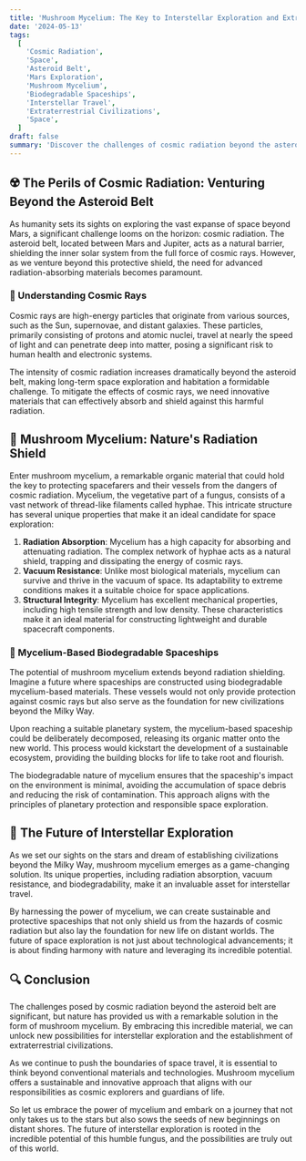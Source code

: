 ```yaml
---
title: 'Mushroom Mycelium: The Key to Interstellar Exploration and Extraterrestrial Civilizations'
date: '2024-05-13'
tags:
  [
    'Cosmic Radiation',
    'Space',
    'Asteroid Belt',
    'Mars Exploration',
    'Mushroom Mycelium',
    'Biodegradable Spaceships',
    'Interstellar Travel',
    'Extraterrestrial Civilizations',
    'Space',
  ]
draft: false
summary: 'Discover the challenges of cosmic radiation beyond the asteroid belt and how mushroom mycelium could revolutionize space exploration. Learn about the potential of biodegradable spaceships made from mycelium and how they could serve as the foundation for new civilizations beyond the Milky Way.'
---
```


## ☢️ The Perils of Cosmic Radiation: Venturing Beyond the Asteroid Belt

As humanity sets its sights on exploring the vast expanse of space beyond Mars, a significant challenge looms on the horizon: cosmic radiation. The asteroid belt, located between Mars and Jupiter, acts as a natural barrier, shielding the inner solar system from the full force of cosmic rays. However, as we venture beyond this protective shield, the need for advanced radiation-absorbing materials becomes paramount.

### 🌠 Understanding Cosmic Rays

Cosmic rays are high-energy particles that originate from various sources, such as the Sun, supernovae, and distant galaxies. These particles, primarily consisting of protons and atomic nuclei, travel at nearly the speed of light and can penetrate deep into matter, posing a significant risk to human health and electronic systems.

The intensity of cosmic radiation increases dramatically beyond the asteroid belt, making long-term space exploration and habitation a formidable challenge. To mitigate the effects of cosmic rays, we need innovative materials that can effectively absorb and shield against this harmful radiation.

## 🍄 Mushroom Mycelium: Nature's Radiation Shield

Enter mushroom mycelium, a remarkable organic material that could hold the key to protecting spacefarers and their vessels from the dangers of cosmic radiation. Mycelium, the vegetative part of a fungus, consists of a vast network of thread-like filaments called hyphae. This intricate structure has several unique properties that make it an ideal candidate for space exploration:

1. **Radiation Absorption**: Mycelium has a high capacity for absorbing and attenuating radiation. The complex network of hyphae acts as a natural shield, trapping and dissipating the energy of cosmic rays.
2. **Vacuum Resistance**: Unlike most biological materials, mycelium can survive and thrive in the vacuum of space. Its adaptability to extreme conditions makes it a suitable choice for space applications.
3. **Structural Integrity**: Mycelium has excellent mechanical properties, including high tensile strength and low density. These characteristics make it an ideal material for constructing lightweight and durable spacecraft components.

### 🚀 Mycelium-Based Biodegradable Spaceships

The potential of mushroom mycelium extends beyond radiation shielding. Imagine a future where spaceships are constructed using biodegradable mycelium-based materials. These vessels would not only provide protection against cosmic rays but also serve as the foundation for new civilizations beyond the Milky Way.

Upon reaching a suitable planetary system, the mycelium-based spaceship could be deliberately decomposed, releasing its organic matter onto the new world. This process would kickstart the development of a sustainable ecosystem, providing the building blocks for life to take root and flourish.

The biodegradable nature of mycelium ensures that the spaceship's impact on the environment is minimal, avoiding the accumulation of space debris and reducing the risk of contamination. This approach aligns with the principles of planetary protection and responsible space exploration.

## 🌌 The Future of Interstellar Exploration

As we set our sights on the stars and dream of establishing civilizations beyond the Milky Way, mushroom mycelium emerges as a game-changing solution. Its unique properties, including radiation absorption, vacuum resistance, and biodegradability, make it an invaluable asset for interstellar travel.

By harnessing the power of mycelium, we can create sustainable and protective spaceships that not only shield us from the hazards of cosmic radiation but also lay the foundation for new life on distant worlds. The future of space exploration is not just about technological advancements; it is about finding harmony with nature and leveraging its incredible potential.

## 🔍 Conclusion

The challenges posed by cosmic radiation beyond the asteroid belt are significant, but nature has provided us with a remarkable solution in the form of mushroom mycelium. By embracing this incredible material, we can unlock new possibilities for interstellar exploration and the establishment of extraterrestrial civilizations.

As we continue to push the boundaries of space travel, it is essential to think beyond conventional materials and technologies. Mushroom mycelium offers a sustainable and innovative approach that aligns with our responsibilities as cosmic explorers and guardians of life.

So let us embrace the power of mycelium and embark on a journey that not only takes us to the stars but also sows the seeds of new beginnings on distant shores. The future of interstellar exploration is rooted in the incredible potential of this humble fungus, and the possibilities are truly out of this world.

